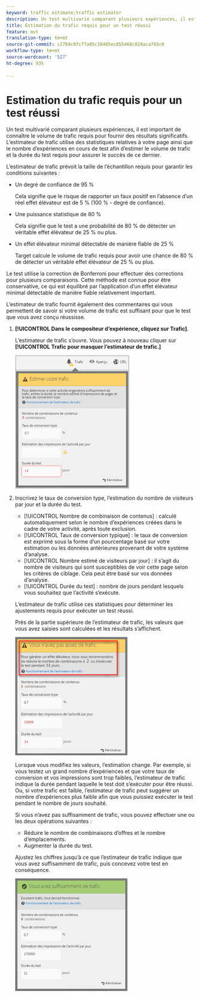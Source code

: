 ```yaml
---
keyword: traffic estimate;traffic estimator
description: Un test multivarié comparant plusieurs expériences, il est important de connaître le volume de trafic requis pour fournir des résultats significatifs. L’estimateur de trafic Adobe Target utilise des statistiques sur votre page et le nombre d’expériences testées pour estimer le volume de trafic et la durée du test nécessaires pour que le test soit réussi.
title: Estimation du trafic requis pour un test réussi
feature: mvt
translation-type: tm+mt
source-git-commit: c2769c0fcf7a05c10405ec855468c829aca785c0
workflow-type: tm+mt
source-wordcount: '527'
ht-degree: 93%

---
```



# Estimation du trafic requis pour un test réussi

Un test multivarié comparant plusieurs expériences, il est important de connaître le volume de trafic requis pour fournir des résultats significatifs. L’estimateur de trafic utilise des statistiques relatives à votre page ainsi que le nombre d’expériences en cours de test afin d’estimer le volume de trafic et la durée du test requis pour assurer le succès de ce dernier.

L’estimateur de trafic prévoit la taille de l’échantillon requis pour garantir les conditions suivantes :

* Un degré de confiance de 95 %

   Cela signifie que le risque de rapporter un faux positif en l’absence d’un réel effet élévateur est de 5 % (100 % - degré de confiance).
* Une puissance statistique de 80 %

   Cela signifie que le test a une probabilité de 80 % de détecter un véritable effet élévateur de 25 % ou plus.
* Un effet élévateur minimal détectable de manière fiable de 25 %

   Target calcule le volume de trafic requis pour avoir une chance de 80 % de détecter un véritable effet élévateur de 25 % ou plus.

Le test utilise la correction de Bonferroni pour effectuer des corrections pour plusieurs comparaisons. Cette méthode est connue pour être conservative, ce qui est équilibré par l’application d’un effet élévateur minimal détectable de manière fiable relativement important.

L’estimateur de trafic fournit également des commentaires qui vous permettent de savoir si votre volume de trafic est suffisant pour que le test que vous avez conçu réussisse.

1. **[!UICONTROL Dans le compositeur d’expérience, cliquez sur Trafic]**.

   L’estimateur de trafic s’ouvre. Vous pouvez à nouveau cliquer sur **[!UICONTROL Trafic pour masquer l’estimateur de trafic.]**

   ![](assets/estimatorempty.png)

1. Inscrivez le taux de conversion type, l’estimation du nombre de visiteurs par jour et la durée du test.

   * [!UICONTROL Nombre de combinaison de contenus] : calculé automatiquement selon le nombre d’expériences créées dans le cadre de votre activité, après toute exclusion.
   * [!UICONTROL Taux de conversion typique] : le taux de conversion est exprimé sous la forme d’un pourcentage basé sur votre estimation ou les données antérieures provenant de votre système d’analyse.
   * [!UICONTROL Nombre estimé de visiteurs par jour] : il s’agit du nombre de visiteurs qui sont susceptibles de voir cette page selon les critères de ciblage. Cela peut être basé sur vos données d’analyse.
   * [!UICONTROL Durée du test] : nombre de jours pendant lesquels vous souhaitez que l’activité s’exécute.

   L’estimateur de trafic utilise ces statistiques pour déterminer les ajustements requis pour exécuter un test réussi.

   Près de la partie supérieure de l’estimateur de trafic, les valeurs que vous avez saisies sont calculées et les résultats s’affichent.

   ![](assets/estimatorinsufficient.png)

   Lorsque vous modifiez les valeurs, l’estimation change. Par exemple, si vous testez un grand nombre d’expériences et que votre taux de conversion et vos impressions sont trop faibles, l’estimateur de trafic indique la durée pendant laquelle le test doit s’exécuter pour être réussi. Ou, si votre trafic est faible, l’estimateur de trafic peut suggérer un nombre d’expériences plus faible afin que vous puissiez exécuter le test pendant le nombre de jours souhaité.

   Si vous n’avez pas suffisamment de trafic, vous pouvez effectuer une ou les deux opérations suivantes :

   * Réduire le nombre de combinaisons d’offres et le nombre d’emplacements.
   * Augmenter la durée du test.

   Ajustez les chiffres jusqu’à ce que l’estimateur de trafic indique que vous avez suffisamment de trafic, puis concevez votre test en conséquence.

   ![](assets/estimatorok.png)

